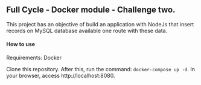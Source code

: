 ## Full Cycle - Docker module - Challenge two. 

This project has an objective of build an application with NodeJs that insert records on MySQL database available one route with these data. 

#### How to use 
Requirements: Docker 

Clone this repository. After this, run the command: `docker-compose up -d`. 
In your browser, access http://localhost:8080. 
